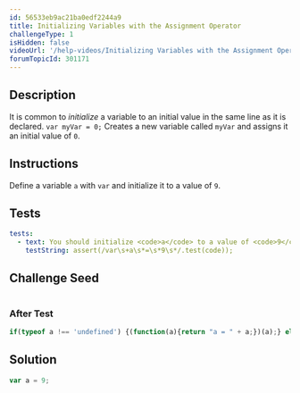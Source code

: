 ```yaml
---
id: 56533eb9ac21ba0edf2244a9
title: Initializing Variables with the Assignment Operator
challengeType: 1
isHidden: false
videoUrl: '/help-videos/Initializing Variables with the Assignment Operator.webm'
forumTopicId: 301171
---
```


## Description
<section id='description'>
It is common to <dfn>initialize</dfn> a variable to an initial value in the same line as it is declared.
<code>var myVar = 0;</code>
Creates a new variable called <code>myVar</code> and assigns it an initial value of <code>0</code>.
</section>

## Instructions
<section id='instructions'>
Define a variable <code>a</code> with <code>var</code> and initialize it to a value of <code>9</code>.
</section>

## Tests
<section id='tests'>

```yml
tests:
  - text: You should initialize <code>a</code> to a value of <code>9</code>.
    testString: assert(/var\s+a\s*=\s*9\s*/.test(code));

```

</section>

## Challenge Seed
<section id='challengeSeed'>

<div id='js-seed'>

```js


```

</div>


### After Test
<div id='js-teardown'>

```js
if(typeof a !== 'undefined') {(function(a){return "a = " + a;})(a);} else { (function() {return 'a is undefined';})(); }
```

</div>

</section>

## Solution
<section id='solution'>


```js
var a = 9;
```

</section>

